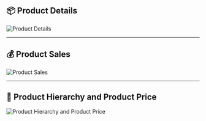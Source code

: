 ## 📦 Product Details  
![Product Details](https://github.com/user-attachments/assets/415b6e7b-584c-432a-9259-684a49c8b646)

---

## 💰 Product Sales  
![Product Sales](https://github.com/user-attachments/assets/e5ad74ee-b623-416c-a4ab-cb0689515907)

---

## 🧩 Product Hierarchy and Product Price  
![Product Hierarchy and Product Price](https://github.com/user-attachments/assets/633ae332-5389-4c0c-bd3a-1e1b7e1aaf30)
